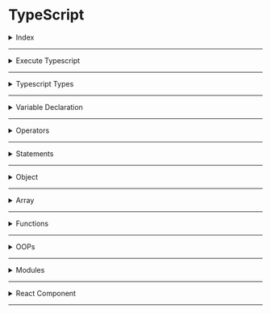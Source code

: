 # TypeScript

<details>
<summary>Index</summary>

## Index
* Introduction
* JS vs TS
* Setup
* Execute Typescript
* Typescript Types
* Variable Declaration
* Operators
* Conditionals
* Looping Statements
* Object
* Array
* Functions
* OOps
* Modules
* React Component

</details>

---

<details>
<summary>Execute Typescript</summary>

## Execute Typescript

### Steps
1. Create a new file with `.ts` extension
2. Write Typescript code in the file
3. Compile the Typescript code using `tsc` command
4. Run the generated JavaScript file using `node` command

![tsc](./Assets/03-execute-typescript/02-tsc.png)

![Execute Typescript](./Assets/03-execute-typescript/01-execute-typescript.png)

</details>

---

<details>
<summary>Typescript Types</summary>

## Typescript Types

![Typescript Types](./Assets/04-types/01-types.png)
</details>

---

<details>
<summary>Variable Declaration</summary>

## Variable Declaration
use camelCases for variables, for Classes, Interfaces starts with UpperCase
Ex : myName

### Syntax
`let variableName:type = value;`

### Examples

```ts 
let age: number = 20;
// age = "twenty";  // Error
age = 27;  // No Error
console.log(age); // 27
// let output = age.toUpperCase(); // Error
```

### Datatypes
* string
* number
* boolean
* null
* undefined
* any

```ts 
// String
let myName: string = "Ande Praveen";
console.log(`My Name: ${myName}`)

// number 
let myAge: number = 28;
console.log(`My Age: ${myAge}`);

// boolean
let isMale: boolean = true;
console.log(`IsMale: ${isMale}`)

// null 
let test: null = null;
console.log(`Test: ${test}`);

// undefined 
let abc: undefined = undefined;
console.log(`Abc: ${abc}`)

// any -> we can assign anything like Javascript -> avoid the type checking
let a: any = "Text";
a = 10;
a = true;
a = null;
a = {};
```

### Declare a type dynamically

```ts
let salary = 80000;
salary.toFixed();

// salary = "eighty";
salary = 75000;
```

</details>

---

<details>
<summary>Operators</summary>

## Operators 
    1. Arithmetic -> +, -, *, /, %
    2. Shorthand math -> +=, -=, *=, /=
    3. Increment/ Decrement -> ++, --
    4. Conditional -> < , >, <= , >=, !==
    5. Logical -> &&, ||, !
    6. Ternary -> ?:

```ts 
// 01 Arithmetic 

let num1: number = 10;
let num2: number = 20;
console.log(`SUM : ${num1 + num2}`);
console.log(`SUB : ${num1 - num2}`);
console.log(`MUL : ${num1 * num2}`);
console.log(`DIV : ${num1 / num2}`);

// if a number is even /odd 
let digit: number = 16;
if (digit % 2 === 0) {
    console.log(`${digit} is an Even number`);
}
else {
    console.log(`${digit} is an Odd number`);

}


// 02 Shorthand math 
let val1: number = 10;
let val2: number = 20;
let add: number = 10;
// add = add + (val1 * val2); // 10 +(10*20) = 210
add += (val1 * val2);
console.log(add) // 210


// 03 Increment/ Decrement
let x: number = 10;
// x = x + 1;
x++;
console.log(x);  // 11


// 04 Conditional Operators 
let marks: number = 75;
let results: string = "";
if (marks <= 35) {
    results = "You failed the Exam";
}
else {
    results = "You Cleared the Exam";
}
console.log(results)


// 05 Logical Operators

/*
    && -> TT -> T
    || -> FF -> T
    ^ -> diff -> T
*/

let inRelation: boolean = true;
let parentsAgreed: boolean = true;
if (inRelation && parentsAgreed) {
    console.log("Get Marry Soon");
}
else {
    console.log("wait untill parents Agreed")
}


// 06 Ternary 

/*
    (condition) ? true part : false part;
*/


marks = 85;
(marks >= 35) ? results = "You Cleared the Exam" : results = "You failed the Exam";
console.log(results)
```

</details>

---

<details>
<summary>Statements</summary>

## Conditional Statements

### if-else

```ts 
// if-else
let currentTime: number = 10;
let wishMessage: string = "";

if (currentTime >= 0 && currentTime <= 12) {
    wishMessage = "Good Morning";
}
else if (currentTime >= 13 && currentTime <= 17) {
    wishMessage = "Good Afternoon";
}
else if (currentTime >= 18 && currentTime <= 23) {
    wishMessage = "Good Evening";
}
else {
    wishMessage = "Invalid Hrs";
}
console.log(wishMessage)


```

### Jumping Statements

```ts 
// Switch

let day: number = new Date().getDay();
let today: string = ""
switch (day) {
    case 0:
        today = "Sunday"
        break;
    case 1:
        today = "Monday"
        break;
    case 2:
        today = "Tuesday"
        break;
    case 3:
        today = "Wednesday"
        break;
    case 4:
        today = "Thursday"
        break;
    case 5:
        today = "Friday"
        break;
    case 6:
        today = "Saturday"
        break;
    default:
        console.log("Default Day");
        break;
}

console.log(today)
```

### Looping Statements 

## Looping Statements

```ts 
// for-loop

/*

    for (initialization; condition; incr/decr){
        statements
    }

*/


// print the values from 0 - 10
let result: string = "";
for (let i: number = 0; i <= 10; i++) {
    result += `${i} `
}
console.log(result)  // 0 1 2 3 4 5 6 7 8 9 10


// print the values from 10 - 0 

result = ""
for (let i: number = 10; i >= 0; i--) {
    result += `${i} `
}
console.log(result)  // 10 9 8 7 6 5 4 3 2 1 0 


// multiplication between string and number
console.log("*".repeat(5));

```

### while loop 

```ts 
/*
    while loop

    initialize;
    while(condition){
        statements
        incr / decr
    }
*/

let i: number = 0;
let value: string = "";
while (i <= 10) {
    value += `${i} `
    i++
}
console.log(value);  // 0 1 2 3 4 5 6 7 8 9 10 
```
### do-while
```ts 
/*
    do-while : Execute the statement first then check the condition. this is like postpaid but while loop is a prepaid

    initialize;
    do{
        statements
        incr / decr
    }
    while(condition);

*/


let i: number = 0;
let value: string = "";
do {
    value += `${i} `
    i++
}
while (i <= 10);
console.log(value);  // 0 1 2 3 4 5 6 7 8 9 10 
```

</details>

---

<details>
<summary>Object</summary>

## Object 

```ts 
let mobile: { brand: string, color: string, price: number } = {
    brand: "Apple",
    color: "Silver",
    price: 3500
};
console.log(mobile);
```

```ts 
interface Mobile {
    brand: string;
    color: string;
    price: number;
}

let mobileObj: Mobile = {
    brand: "Apple",
    color: "Silver",
    price: 35000
};
console.log(mobileObj);
console.log(mobileObj.brand);
```


```ts
// Nested Object 

interface Address {
    street: string;
    city: string;
    state: string;
    country: string;
}


interface Student {
    name: string;
    age: number;
    course: string;
    address: Address
}
let student: Student = {
    name: "Arjun Reddy",
    age: 25,
    course: "MBBS",
    address: {
        street: "Jubilee hills",
        city: "Hyderabad",
        state: "Telangana",
        country: "India"

    }
}

console.log(student)
```
</details>


---

<details>
<summary>Array</summary>

## Array 

```ts 
// Array
let colors: string[] = ["White", "Green", "Orange"];
console.log(colors)
```

```ts 
let colorsAndNumbers: (string | number)[] = ["White", "Green", "Orange", 34];
console.log(colorsAndNumbers);
```

```ts 
/*
    Arrays 
*/

let colors: string[] = ["white", "black", "red"];
console.log(colors)

let result: string = ""
for (let item of colors) {
    result += `${item} `
}
console.log(result)  // white black red
```

```ts 
/*
    Array 
*/

// Object Array 
interface Employee {
    sno: string;
    name: string;
    age: number;
    designation: string;
    location: string;
}

let employees: Employee[] = [
    {
        sno: "123",
        name: "Praveen",
        age: 27,
        designation: "Software Engineer",
        location: "Bangalore"
    },
    {
        sno: "124",
        name: "Sweti",
        age: 48,
        designation: "Software Engineer",
        location: "Hyderabad"
    }
];

console.log(employees[1]);


let jrEmployee: Employee[] = employees.filter((emp) => emp.age < 30);
console.log(jrEmployee)
```
</details>

---

<details>
<summary>Functions</summary>

## Functions 

```ts 
// Function -> void  -> does not return anything
let greet = (name: string): void => {
    console.log(`Hello ${name}`)
}
greet("Praveen");

// Function -> string  -> it return string
let greet2 = (name: string): string => {
    return name
}
console.log(greet2("Praveen"))

```

```ts 
// Functions 

/*
    If function return something that type if void,
    Otherwise declare a particular type.
*/
let greet = (name: string): void => {
    let msg: string = `Hello ${name}`
    console.log(msg)
};

greet("Praveen")  // Hello Praveen


// function with return Type 
let add = (a: number, b: number): number => {
    let result: number = a + b;
    return result
}
let output: number = add(10, 20);
console.log(output)  // 30

// function with ab object type as parameter
interface Mobile {
    brand: string;
    color: string;
    price: number;
}

let printMobile = (mobile: Mobile): void => {
    console.log(JSON.stringify(mobile))
}

let mobile: Mobile = {
    brand: "Apple",
    color: "Silver",
    price: 35000
}

printMobile(mobile);
printMobile({
    brand: "Lenovo", color: "Black", price: 48000
});
```
</details>

---

<details>
<summary>OOPs</summary>

## OOPs 

 **OOPs** stands for **Object Oriented Programming** language

```ts 
// Classes Objects

class Mobile {
    /*
    private 
    public 
    protected
    */
    //  private Property and only accessible within class 'Mobile'
    private brand: string;
    private color: string;
    private price: number;

    constructor(brand: string, color: string, price: number) {
        this.brand = brand;
        this.color = color;
        this.price = price;
    }
}


let mobile = new Mobile("Apple", "Red", 35000)
console.log(mobile)
// console.log(mobile.brand)  // Property 'brand' is private and only accessible within class 'Mobile'
```

```ts 
// Classes Objects

class Mobile {
    private brand: string;
    private color: string;
    private price: number;

    constructor(brand: string, color: string, price: number) {
        this.brand = brand;
        this.color = color;
        this.price = price;
    }

    // getter - setter 
    public getBrand(): string {
        return this.brand;
    }

    public setPrice(newPrice: number): void {
        this.price = newPrice
    }

    public getPrice(): number {
        return this.price;
    }
}


let mobile = new Mobile("Apple", "Red", 35000)
console.log(mobile.getBrand())  // Apple

console.log(mobile.getPrice());  // 35000 
mobile.setPrice(1000);
console.log(mobile.getPrice());  // 1000

```

### Inheritance
```ts 
// Inheritance

/*
    Inheritance
    Child inherits the properties and methods of Parent.
    -> re-usability, extends
    
*/

class BasicCalc {
    public result: number;

    constructor() {
        this.result = 0;
    }

    public add(a: number, b: number): void {
        this.result = a + b;
        console.log(this.result)
    }

    public sub(a: number, b: number): void {
        this.result = a - b;
        console.log(this.result)
    }
}


let basicCalc: BasicCalc = new BasicCalc();
basicCalc.add(10, 20); // 30
basicCalc.sub(10, 20); // -10


class AdvCalc extends BasicCalc {
    constructor() {
        super();  // parent class constructor
    }

    // Extending Functionality
    public mul(a: number, b: number): void {
        this.result = a * b;
        console.log(this.result)
    }

    // Method Overriding
    public sub(a: number, b: number): void {
        this.result = a - b - b;
        console.log(this.result)
    }
}


let advCalc = new AdvCalc()
advCalc.mul(10, 20);  // 200

advCalc.add(10, 20); //30
advCalc.sub(40, 10);  // 20

```

### Inheritance 

```ts 
// Interfaces

interface IStudent {
    firstName: string;
    lastName: string;
    age: number;
    course: string;

    fullName: () => string;
    biography: () => void;
}


class Student implements IStudent {
    firstName: string;
    lastName: string;
    age: number;
    course: string;

    constructor(firstName: string, lastName: string, age: number, course: string) {
        this.firstName = firstName;
        this.lastName = lastName;
        this.age = age;
        this.course = course;
    }

    public fullName(): string {
        return `${this.firstName} ${this.lastName}`;
    }

    public biography(): void {
        let bio: string = `
            Full NAME : ${this.fullName()}
            AGE : ${this.age}
            COURSE : ${this.course}
    `;

        console.log(bio)
    }

}



let student = new Student("Arjun", "Reddy", 26, "MBBS");
student.biography(); 
```
</details>

---

<details>
<summary>Modules</summary>

## Modules 

```ts App.ts 
// Modules 

/*
import / export
*/

import { Student } from "./Student";

let student = new Student("Arjun", "Reddy", 26, "MBBS");
student.biography(); 
```

```ts IStudent.ts 
export interface IStudent {
    firstName: string;
    lastName: string;
    age: number;
    course: string;

    fullName: () => string;
    biography: () => void;
}
```

```ts Student.ts 
import { IStudent } from "./IStudent";


export class Student implements IStudent {
    firstName: string;
    lastName: string;
    age: number;
    course: string;

    constructor(firstName: string, lastName: string, age: number, course: string) {
        this.firstName = firstName;
        this.lastName = lastName;
        this.age = age;
        this.course = course;
    }

    public fullName(): string {
        return `${this.firstName} ${this.lastName}`;
    }

    public biography(): void {
        let bio: string = `
            Full NAME : ${this.fullName()}
            AGE : ${this.age}
            COURSE : ${this.course}
    `;

        console.log(bio)
    }
}
```
</details>

---


<details>
<summary>React Component</summary>

## React Component
</details>

---